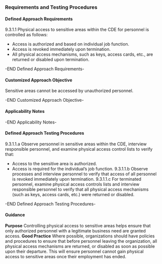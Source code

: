 ### Requirements and Testing Procedures

#### Defined Approach Requirements
9.3.1.1 Physical access to sensitive areas within the CDE for personnel is controlled as follows:
- Access is authorized and based on individual job function.
- Access is revoked immediately upon termination.
- All physical access mechanisms, such as keys, access cards, etc., are returned or disabled upon termination.

-END Defined Approach Requirements- 
#### Customized Approach Objective
Sensitive areas cannot be accessed by unauthorized personnel.

-END Customized Approach Objective- 
#### Applicability Notes



-END Applicability Notes- 
#### Defined Approach Testing Procedures
9.3.1.1.a Observe personnel in sensitive areas within the CDE, interview responsible personnel, and examine physical access control lists to verify that:
- Access to the sensitive area is authorized.
- Access is required for the individual’s job function.
9.3.1.1.b Observe processes and interview personnel to verify that access of all personnel is revoked immediately upon termination.
9.3.1.1.c For terminated personnel, examine physical access controls lists and interview responsible personnel to verify that all physical access mechanisms (such as keys, access cards, etc.) were returned or disabled.

-END Defined Approach Testing Procedures- 
#### Guidance
**Purpose**
Controlling physical access to sensitive areas helps ensure that only authorized personnel with a legitimate business need are granted access.
**Good Practice**
Where possible, organizations should have policies and procedures to ensure that before personnel leaving the organization, all physical access mechanisms are returned, or disabled as soon as possible upon their departure. This will ensure personnel cannot gain physical access to sensitive areas once their employment has ended.